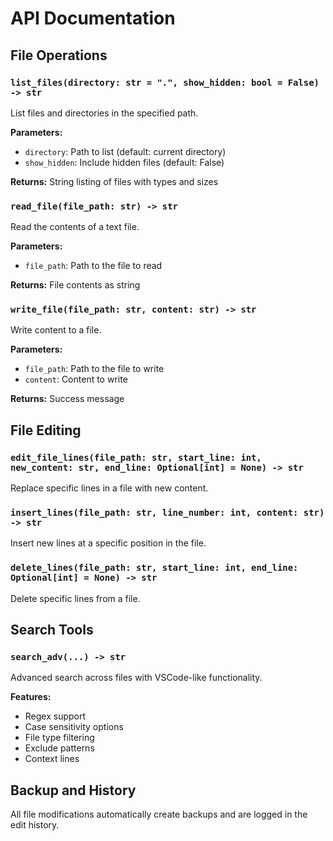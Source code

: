 # API Documentation

## File Operations

### `list_files(directory: str = ".", show_hidden: bool = False) -> str`
List files and directories in the specified path.

**Parameters:**
- `directory`: Path to list (default: current directory)
- `show_hidden`: Include hidden files (default: False)

**Returns:** String listing of files with types and sizes

### `read_file(file_path: str) -> str`
Read the contents of a text file.

**Parameters:**
- `file_path`: Path to the file to read

**Returns:** File contents as string

### `write_file(file_path: str, content: str) -> str`
Write content to a file.

**Parameters:**
- `file_path`: Path to the file to write
- `content`: Content to write

**Returns:** Success message

## File Editing

### `edit_file_lines(file_path: str, start_line: int, new_content: str, end_line: Optional[int] = None) -> str`
Replace specific lines in a file with new content.

### `insert_lines(file_path: str, line_number: int, content: str) -> str`
Insert new lines at a specific position in the file.

### `delete_lines(file_path: str, start_line: int, end_line: Optional[int] = None) -> str`
Delete specific lines from a file.

## Search Tools

### `search_adv(...) -> str`
Advanced search across files with VSCode-like functionality.

**Features:**
- Regex support
- Case sensitivity options
- File type filtering
- Exclude patterns
- Context lines

## Backup and History

All file modifications automatically create backups and are logged in the edit history.
